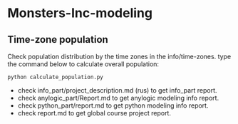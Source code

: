 # Monsters-Inc-modeling

## Time-zone population

Check population distribution by the time zones in the info/time-zones.
type the command below to calculate overall population:

`python calculate_population.py`

- check info_part/project_description.md (rus) to get info_part report.
- check anylogic_part/Report.md to get anylogic modeling info report.
- check python_part/report.md to get python modeling info report.
- check report.md to get global course project report.
